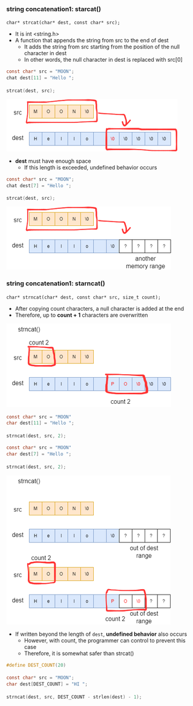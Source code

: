 ### string concatenation1: starcat()
`char* strcat(char* dest, const char* src);`
- It is int <string.h>
- A function that appends the string from src to the end of dest
    - It adds the string from src starting from the position of the null character in dest
    - In other words, the null character in dest is replaced with src[0]
```c
const char* src = "MOON";
chat dest[11] = "Hello ";

strcat(dest, src);
```
!['strcat1'](./strcat1.png)
- **dest** must have enough space
    - If this length is exceeded, undefined behavior occurs

```c
const char* src = "MOON";
chat dest[7] = "Hello ";

strcat(dest, src);
```
!['strcat2'](./strcat2.png)



### string concatenation1: star**n**cat()
`char* strncat(char* dest, const char* src, size_t count);`
- After copying count characters, a null character is added at the end
- Therefore, up to **count + 1** characters are overwritten

!['strncat1'](./strncat1.png)
```c
const char* src = "MOON"
char dest[11] = "Hello ";

strncat(dest, src, 2);
```



```c
const char* src = "MOON"
char dest[7] = "Hello ";

strncat(dest, src, 2);
```

!['strncat2'](./strncat2.png)
- If written beyond the length of `dest`, **undefined behavior** also occurs
    - However, with count, the programmer can control to prevent this case
    - Therefore, it is somewhat safer than strcat()
```c
#define DEST_COUNT(20)

const char* src = "MOON";
char dest[DEST_COUNT] = "HI ";

strncat(dest, src, DEST_COUNT - strlen(dest) - 1);
```